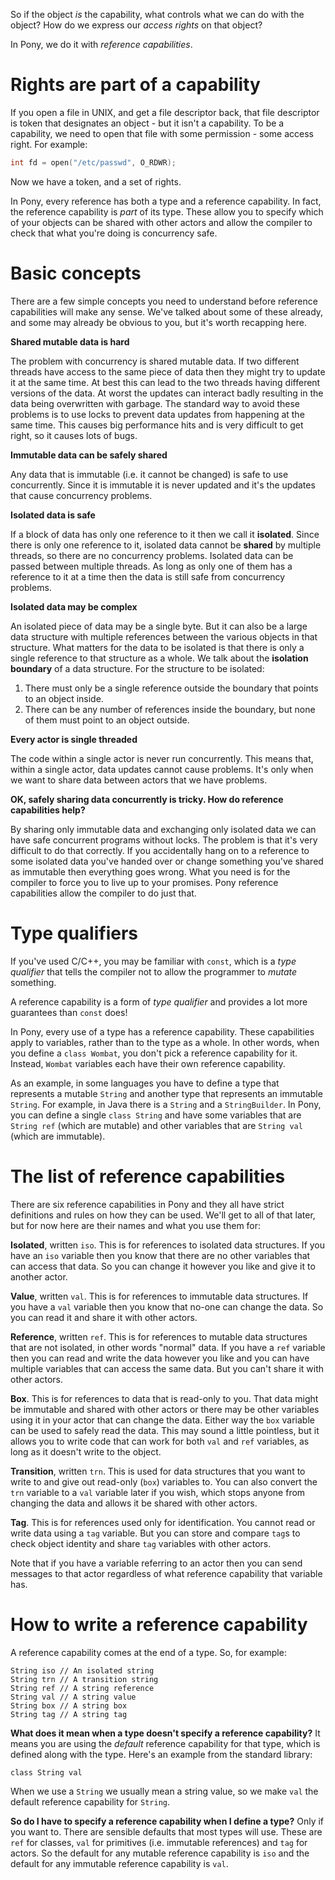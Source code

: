 So if the object _is_ the capability, what controls what we can do with the 
object? How do we express our _access rights_ on that object?

In Pony, we do it with _reference capabilities_.

# Rights are part of a capability

If you open a file in UNIX, and get a file descriptor back, that file 
descriptor is token that designates an object - but it isn't a capability. To 
be a capability, we need to open that file with some permission - some access 
right. For example:

```C
int fd = open("/etc/passwd", O_RDWR);
```

Now we have a token, and a set of rights.

In Pony, every reference has both a type and a reference capability. In fact, 
the reference capability is _part_ of its type. These allow you to specify 
which of your objects can be shared with other actors and allow the compiler to 
check that what you're doing is concurrency safe.

# Basic concepts

There are a few simple concepts you need to understand before reference 
capabilities will make any sense. We've talked about some of these already, and 
some may already be obvious to you, but it's worth recapping here.

__Shared mutable data is hard__

The problem with concurrency is shared mutable data. If two different threads 
have access to the same piece of data then they might try to update it at the 
same time. At best this can lead to the two threads having different versions 
of the data. At worst the updates can interact badly resulting in the data 
being overwritten with garbage. The standard way to avoid these problems is to 
use locks to prevent data updates from happening at the same time. This causes 
big performance hits and is very difficult to get right, so it causes lots of 
bugs.

__Immutable data can be safely shared__

Any data that is immutable (i.e. it cannot be changed) is safe to use 
concurrently. Since it is immutable it is never updated and it's the updates 
that cause concurrency problems.

__Isolated data is safe__

If a block of data has only one reference to it then we call it __isolated__. 
Since there is only one reference to it, isolated data cannot be __shared__ by 
multiple threads, so there are no concurrency problems. Isolated data can be 
passed between multiple threads. As long as only one of them has a reference to 
it at a time then the data is still safe from concurrency problems.

__Isolated data may be complex__

An isolated piece of data may be a single byte. But it can also be a large data 
structure with multiple references between the various objects in that 
structure. What matters for the data to be isolated is that there is only a 
single reference to that structure as a whole. We talk about the 
__isolation boundary__ of a data structure. For the structure to be isolated:

1. There must only be a single reference outside the boundary that points to an 
object inside.
1. There can be any number of references inside the boundary, but none of them 
must point to an object outside.

__Every actor is single threaded__

The code within a single actor is never run concurrently. This means that, 
within a single actor, data updates cannot cause problems. It's only when we 
want to share data between actors that we have problems.

__OK, safely sharing data concurrently is tricky. How do reference capabilities 
help?__

By sharing only immutable data and exchanging only isolated data we can have 
safe concurrent programs without locks. The problem is that it's very difficult 
to do that correctly. If you accidentally hang on to a reference to some 
isolated data you've handed over or change something you've shared as immutable 
then everything goes wrong. What you need is for the compiler to force you to 
live up to your promises. Pony reference capabilities allow the compiler to do 
just that.

# Type qualifiers

If you've used C/C++, you may be familiar with `const`, which is a _type 
qualifier_ that tells the compiler not to allow the programmer to _mutate_ 
something.

A reference capability is a form of _type qualifier_ and provides a lot more 
guarantees than `const` does!

In Pony, every use of a type has a reference capability. These capabilities 
apply to variables, rather than to the type as a whole. In other words, when 
you define a `class Wombat`, you don't pick a reference capability for it. 
Instead, `Wombat` variables each have their own reference capability.

As an example, in some languages you have to define a type that represents a 
mutable `String` and another type that represents an immutable `String`. For 
example, in Java there is a `String` and a `StringBuilder`. In Pony, you can 
define a single `class String` and have some variables that are `String ref` 
(which are mutable) and other variables that are `String val` (which are 
immutable).

# The list of reference capabilities

There are six reference capabilities in Pony and they all have strict 
definitions and rules on how they can be used. We'll get to all of that later, 
but for now here are their names and what you use them for:

__Isolated__, written `iso`. This is for references to isolated data 
structures. If you have an `iso` variable then you know that there are no other 
variables that can access that data. So you can change it however you like and 
give it to another actor.

__Value__, written `val`. This is for references to immutable data structures. 
If you have a `val` variable then you know that no-one can change the data. So 
you can read it and share it with other actors.

__Reference__, written `ref`. This is for references to mutable data structures 
that are not isolated, in other words "normal" data. If you have a `ref` 
variable then you can read and write the data however you like and you can have 
multiple variables that can access the same data. But you can't share it with 
other actors.

__Box__. This is for references to data that is read-only to you. That data 
might be immutable and shared with other actors or there may be other variables 
using it in your actor that can change the data. Either way the `box` variable 
can be used to safely read the data. This may sound a little pointless, but it 
allows you to write code that can work for both `val` and `ref` variables, as 
long as it doesn't write to the object.

__Transition__, written `trn`. This is used for data structures that you want 
to write to and give out read-only (`box`) variables to. You can also convert 
the `trn` variable to a `val` variable later if you wish, which stops anyone 
from changing the data and allows it be shared with other actors.

__Tag__. This is for references used only for identification. You cannot read 
or write data using a `tag` variable. But you can store and compare `tag`s to 
check object identity and share `tag` variables with other actors.

Note that if you have a variable referring to an actor then you can send 
messages to that actor regardless of what reference capability that variable 
has.

# How to write a reference capability

A reference capability comes at the end of a type. So, for example:

```pony
String iso // An isolated string
String trn // A transition string
String ref // A string reference
String val // A string value
String box // A string box
String tag // A string tag
```

__What does it mean when a type doesn't specify a reference capability?__ It 
means you are using the _default_ reference capability for that type, which is 
defined along with the type. Here's an example from the standard library:

```pony
class String val
```

When we use a `String` we usually mean a string value, so we make `val` the 
default reference capability for `String`.

__So do I have to specify a reference capability when I define a type?__ Only 
if you want to. There are sensible defaults that most types will use. These are 
`ref` for classes, `val` for primitives (i.e. immutable references) and `tag` 
for actors.
So the default for any mutable reference capability is `iso` and the default 
for any immutable reference capability is `val`.
